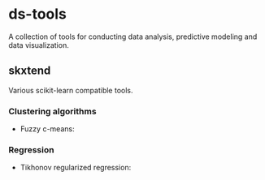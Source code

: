 # ds-tools

A collection of tools for conducting data analysis, predictive modeling and
data visualization.

## skxtend

Various scikit-learn compatible tools.

### Clustering algorithms

* Fuzzy c-means:

### Regression

* Tikhonov regularized regression:
